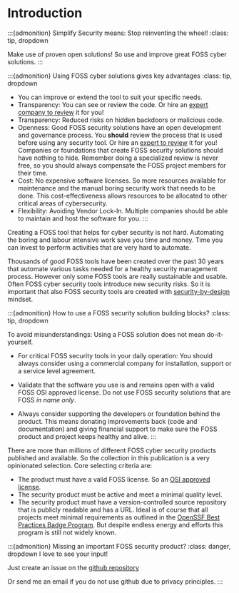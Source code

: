 # Introduction

:::{admonition} Simplify Security means: Stop reinventing the wheel! 
:class: tip, dropdown

Make use of proven open solutions! 
So use and improve great FOSS cyber solutions.
:::

:::{admonition} Using FOSS cyber solutions gives key advantages
:class: tip, dropdown
* You can improve or extend the tool to suit your specific needs.
* Transparency: You can see or review the code. Or hire an [expert company to review](https://nocomplexity.com/simplify-security/) it for you!
* Transparency: Reduced risks on hidden backdoors or malicious code. 
* Openness: Good FOSS security solutions have an open development and governance process. You **should** review the process that is used before using any security tool. Or hire an [expert to review](https://nocomplexity.com/simplify-security/) it for you! Companies or foundations that create FOSS security solutions should have nothing to hide. Remember doing a specialized review is never free, so you should always compensate the FOSS project members for their time. 
* Cost: No expensive software licenses. So more resources available for maintenance and the manual boring security work that needs to be done.
This cost-effectiveness allows resources to be allocated to other critical areas of cybersecurity.
* Flexibility: Avoiding Vendor Lock-In. Multiple companies should be able to maintain and host the software for you.
:::


Creating a FOSS tool that helps for cyber security is not hard. Automating the boring and labour intensive work save you time and money. Time you can invest to perform activities that are very hard to automate. 

Thousands of good FOSS tools have been created over the past 30 years that automate various tasks needed for a healthy security management process. However only some FOSS tools are really sustainable and usable. Often FOSS cyber security tools introduce new security risks. So it is important that also FOSS security tools are created with [security-by-design](https://nocomplexity.com/documents/securitybydesign/intro.html) mindset.


:::{admonition} How to use a FOSS security solution building blocks?
:class: tip, dropdown
 
 To avoid misunderstandings: Using a FOSS solution does not mean do-it-yourself.
 
 * For critical FOSS security tools in your daily operation: You should always consider using a commercial company for installation, support or a service level agreement. 
 
 * Validate that the software you use is and remains open with a valid FOSS OSI approved license. Do not use FOSS security solutions that are FOSS *in name only*. 
 
 * Always consider supporting the developers or foundation behind the product. This means donating improvements back (code and documentation) and giving financial support to make sure the FOSS product and project keeps healthy and alive.
 :::

There are more than millions of different FOSS cyber security products published and available. So the collection in this publication is a very opinionated selection. Core selecting criteria are:
* The product must have a valid FOSS license. So an [OSI approved license](https://opensource.org/licenses/).
* The security product must be active and meet a minimal quality level. 
* The security product must have a version-controlled source repository that is publicly readable and has a URL. 
Ideal is of course that all projects meet minimal requirements as outlined in the [OpenSSF Best Practices Badge Program](https://www.bestpractices.dev/en). But despite endless energy and efforts this program is still not widely known. 


:::{admonition} Missing an important FOSS security product?
:class: danger, dropdown
I love to see your input!

Just create an issue on the [github repository](https://github.com/nocomplexity/securitysolutions)

Or send me an email if you do not use github due to privacy principles.
:::



```{tableofcontents}
```

